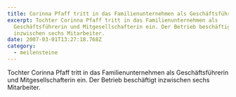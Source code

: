 ```yaml
---
title: Corinna Pfaff tritt in das Familienunternehmen als Geschäftsführerin ein | 2007
excerpt: Tochter Corinna Pfaff tritt in das Familienunternehmen als
  Geschäftsführerin und Mitgesellschafterin ein. Der Betrieb beschäftigt
  in­zwischen sechs Mitarbeiter.
date: 2007-03-01T13:27:18.768Z
category: 
  - meilensteine
---
```

Tochter Corinna Pfaff tritt in das Familienunternehmen als Geschäftsführerin und Mitgesellschafterin ein. Der Betrieb beschäftigt in­zwischen sechs Mitarbeiter.
